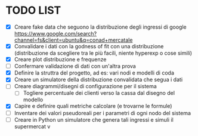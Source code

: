 # TODO LIST
- [x] Creare fake data che seguono la distribuzione degli ingressi di google https://www.google.com/search?channel=fs&client=ubuntu&q=conad+mercatale
- [x] Convalidare i dati con la godness of fit con una distribuzione (distribuzione da scegliere tra le più facili, niente hyperexp o cose simili)
- [x] Creare plot distribuzione e frequenze
- [ ] Confermare validazione di dati con un'altra prova
- [x] Definire la struttra del progetto, ad es: vari nodi e modelli di coda
- [x] Creare un simulatore della distribuzione convalidata che segua i dati
- [ ] Creare diagrammi/disegni di configurazione per il sistema
    - [ ] Togliere percentuale dei clienti verso la cassa dal disegno del modello
- [x] Capire e definire quali metriche calcolare (e trovarne le formule)
- [ ] Inventare dei valori pseudoreali per i parametri di ogni nodo del sistema
- [ ] Creare in Python un simulatore che genera tali ingressi e simuli il supermercat
v